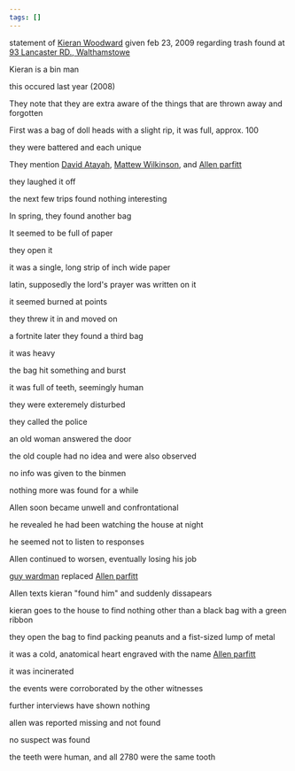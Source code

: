 ```yaml
---
tags: []
---
```

   
statement of [Kieran Woodward](/not_created.md) given feb 23, 2009 regarding trash found at [93 Lancaster RD., Walthamstowe](/not_created.md)    
   
Kieran is a bin man   
   
this occured last year (2008)   
   
They note that they are extra aware of the things that are thrown away and forgotten   
   
First was a bag of doll heads with a slight rip, it was full, approx. 100   
   
they were battered and each unique   
   
They mention [David Atayah](/not_created.md), [Mattew Wilkinson](/not_created.md), and [Allen parfitt](/not_created.md)   
   
they laughed it off   
   
the next few trips found nothing interesting   
   
In spring, they found another bag   
   
It seemed to be full of paper   
   
they open it   
   
it was a single, long strip of inch wide paper   
   
latin, supposedly the lord's prayer was written on it   
   
it seemed burned at points   
   
they threw it in and moved on   
   
a fortnite later they found a third bag   
   
it was heavy   
   
the bag hit something and burst   
   
it was full of teeth, seemingly human   
   
they were exteremely disturbed   
   
they called the police   
   
an old woman answered the door   
   
the old couple had no idea and were also observed   
   
no info was given to the binmen   
   
nothing more was found for a while   
   
Allen soon became unwell and confrontational   
   
he revealed he had been watching the house at night   
   
he seemed not to listen to responses   
   
Allen continued to worsen, eventually losing his job   
   
[guy wardman](/not_created.md) replaced [Allen parfitt](/not_created.md)   
   
Allen texts kieran "found him" and suddenly dissapears   
   
kieran goes to the house to find nothing other than a black bag with a green ribbon   
   
they open the bag to find packing peanuts and a fist-sized lump of metal   
   
it was a cold, anatomical heart engraved with the name [Allen parfitt](/not_created.md)   
   
it was incinerated   
   
the events were corroborated by the other witnesses   
   
further interviews have shown nothing   
   
allen was reported missing and not found   
   
no suspect was found   
   
the teeth were human, and all 2780 were the same tooth